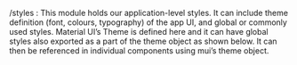 /styles :
    This module holds our application-level styles.
    It can include theme definition (font, colours, typography) of the app UI, and global or commonly used styles.
    Material UI’s Theme is defined here and it can have global styles also exported as a part of the theme object as shown below.
    It can then be referenced in individual components using mui’s theme object.
